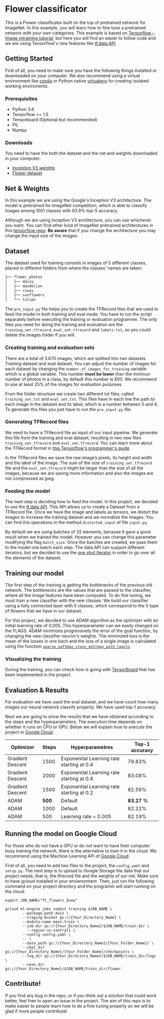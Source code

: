 # Flower classificator
This is a Flower classificator built on the top of pretrained network for ImageNet. In this example, you will learn how to fine tune a pretrained network with your own categories. This example is based on [Tensorflow - Image retraining tutorial](https://www.tensorflow.org/tutorials/image_retraining), but here you will find an easier to follow code and we are using Tensorflow's new features like [tf.data API](https://www.tensorflow.org/api_docs/python/tf/data).

## Getting Started
First of all, you need to make sure you have the following things installed or downloaded on your computer. We also recommend using a virtual environment like [conda](https://www.anaconda.com/) or Python native [virtualenv](https://virtualenv.pypa.io/en/stable/) for creating isolated working enviroments.

### Prerequisites
* Python 3.6
* Tensorflow >= 1.5
* Tensorboard (Optional but recommended)
* PIL
* Numpy

### Downloads
You need to have the both the dataset and the net and weights downloaded in your computer:
* [Inception V3 weights](http://download.tensorflow.org/models/inception_v3_2016_08_28.tar.gz)
* [Flower dataset](http://download.tensorflow.org/example_images/flower_photos.tgz)

## Net & Weights
In this example we are using the Google's Inception V3 architecture. The model is pretrained for ImageNet competition, which is able to classify images among 1001 classes with 93.9% top-5 accuracy.

Although we are using Inception V3 architecture, you can use whichever you want. You can find other kind of ImageNet pretrained architectures in this [tensorflow repo](https://github.com/tensorflow/models/tree/master/research/slim). **Be aware** that if you change the architecture you may change the input size of the images.

## Dataset
The dataset used for training consists in images of 5 different classes, placed in different folders from where the classes' names are taken:

```bash
├── flower_photos
│   ├── daisy
│   ├── dandelion
│   ├── roses
│   ├── sunflowers
│   └── tulips
```

The `pre_input.py` file helps you to create the TFRecord files that are used to feed the model in both training and eval mode. You have to run the script separately before executing the training or evaluation programme. The only files you need for doing the training and evaluation are the `training_set.tfrecord`, `eval_set.tfrecord` and `labels.txt`, so you could delete the images folder if you will.

### Creating training and evaluation sets
There are a total of 3.670 images, which are splitted into two datasets. Training dataset and eval dataset. You can adjust the number of images for each dataset by changing the `number_of_images_for_training` variable which is a global variable. This number **must be lower** than the minimun number of photos in a class, by default this number is 600. We recommend to use at least 25% of the images for evaluation purposes.

From the folder structure we create two different txt files, called `training_set.txt` and `eval_set.txt`. This files have in each line the path to each image in the dataset and its label, which is a number between 0 and 4. To generate this files you just have to run the `pre_input.py` file.

### Generating TFRecord files
We need to have a TFRecord file as input of our input pipeline. We generate this file from the training and eval dataset, resulting in two new files `training_set.tfrecord` and `eval_set.tfrecord`. You can learn more about the TFRecord format in [this Tensorflow's programmer's guide](https://www.tensorflow.org/programmers_guide/datasets#consuming_tfrecord_data).

In the TFRecord files we save the raw image’s pixels, its height and width and the label of the image. The sum of the size of `training_set.tfrecord` file and the `eval_set.tfrecord` might be larger than the size of all the images, because we are saving more information and also the images are not compressed as jpeg.

### Feeding the model
The next step is deciding how to feed the model. In this project, we decided to use the [tf.data API](https://www.tensorflow.org/api_docs/python/tf/data). This API allows us to create a Dataset from a TFRecord file. Once we have the image and labels as tensors, we distort the images to increase the training dataset and we normalize the images. You can find this operations in the method `distorted_input` of file `input.py`.

By default we are using batches of 32 elements, because it gave a good result when we trained the model. However you can change this parameter modifying the flag `batch_size`. Once the batches are created, we pass them to the model one batch each step. The data API can support different iterators, but we decided to use the [one shot Iterator](https://www.tensorflow.org/api_docs/python/tf/data/Dataset#make_one_shot_iterator) in order to go over all the elements of the dataset.

## Training our model
The first step of the training is getting the bottlenecks of the previous old network. The bottlenecks are the values that are passed to the classifier, where all the image features have been computed. To do fine tuning, we must train a new classifier with the new classes. We build our classifier using a fully connected layer with 5 classes, which correspond to the 5 type of flowers that we have in our dataset.

For this project, we decided to use ADAM algorithm as the optimizer with an initial learning rate of 0,005. This hyperparameter can we easily changed on the FLAGS. ADAM minimizes progressively the error of the goal function, by changing the new classifier neuron's weights. The minimized loss is the mean of the losses in one bach and the loss of a single image is calculated using the function [`sparse_softmax_cross_entropy_with_logits`](https://www.tensorflow.org/api_docs/python/tf/nn/sparse_softmax_cross_entropy_with_logits)

### Visualizing the training
During the training, you can check how is going with [TensorBoard](https://www.tensorflow.org/programmers_guide/summaries_and_tensorboard) that has been implemented in the project.

## Evaluation & Results
For evaluation we have used the eval dataset, and we have count how many images our neural network classify properly. We have used top-1 accuracy

Next we are going to show the results that we have obtained according to the steps and the hyperparameters. The execution time depends on whether it runs on CPU or GPU. Below we will explain how to execute the project in [Google Cloud](cloud.google.com/).

| Optimizer| Steps | Hyperparametres | Top-1 accuracy |
| ------------- | ------------- | ------------- |  ------------- |
Gradient Descent | 1500 | Exponential Learning rate starting at 0.4 | 79.83% |
Gradient Descent | 2000 | Exponential Learning rate starting at 0.4 | 83.08% |
Gradient Descent | 1500 | Exponential Learning rate starting at 0.2 | 82.56% |
ADAM |**500** | Default | **83.27 %** |
ADAM |1000 | Default | 82.22%  |
ADAM |500 | Learning rate = 0.005 | 82.19% |

## Running the model on Google Cloud
For those who do not have a GPU or do not want to have their computer busy training the network, there is the alternative to train it in the cloud. We recommend using the Machine Learning API of [Google Cloud](cloud.google.com/). 

First of all, you need to add two files to the project, the `config.yaml` and `setup.py`. The next step is to upload to Google Storage the data that our project needs, that is, the tfrecord file and the weights of our net. Make sure to have gcloud installed in your envieronment. Then, just run the following command on your project directory and the programm will start running on the cloud:

```now=$(date +"%Y%m%d_%H%M%S")
export JOB_NAME="ft_flowers_$now"

gcloud ml-engine jobs submit training $JOB_NAME \
        --package-path main \
        --staging-bucket gs://{Your_Directory_Name} \
        --module-name main.train \
        --job-dir gs://{Your_Directory_Name}/$JOB_NAME/train_dir \
	      --region us-central1 \
        --config config.yaml \
        -- \
        --data_path gs://{Your_Directory_Name}/{Your_Folder_Name}/ \
        --ckpt_dir gs://{Your_Directory_Name}/{Your_Folder_Name}/checkpoints \
        --log_dir gs://{Your_Directory_Name}/$JOB_NAME/train_dir/logs \
        --save_dir gs://{Your_Directory_Name}/$JOB_NAME/train_dir/flower 
 ```

## Contribute!
If you find any bug in the repo, or if you think out a solution that could work better, feel free to open an issue in the project. The aim of this repo is to make easier to people learn how to do a fine tuning properly so we will be glad if more people contribute!
